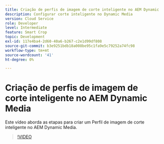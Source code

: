 ```yaml
---
title: Criação de perfis de imagem de corte inteligente no AEM Dynamic Media
description: Configurar corte inteligente no Dynamic Media
version: Cloud Service
role: Developer
level: Intermediate
feature: Smart Crop
topic: Development
exl-id: 117e4ba4-2d60-40a6-b267-c2e1d99df808
source-git-commit: b3e9251bdb18a008be95c1fa9e5c79252a74fc98
workflow-type: tm+mt
source-wordcount: '41'
ht-degree: 0%

---
```


# Criação de perfis de imagem de corte inteligente no AEM Dynamic Media

Este vídeo aborda as etapas para criar um Perfil de imagem de corte inteligente no AEM Dynamic Media.

>[!VIDEO](https://video.tv.adobe.com/v/335460?quality=12&learn=on)
